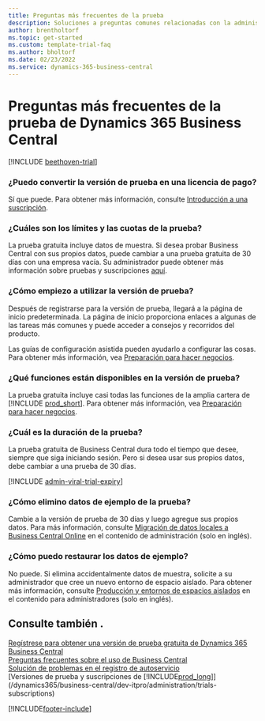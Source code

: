 ```yaml
---  
title: Preguntas más frecuentes de la prueba
description: Soluciones a preguntas comunes relacionadas con la administración y la configuración de la versión de prueba de Dynamics 365 Business Central. Aprenda a resolver problemas específicos de la plataforma y la aplicación.
author: brentholtorf
ms.topic: get-started
ms.custom: template-trial-faq
ms.author: bholtorf
ms.date: 02/23/2022
ms.service: dynamics-365-business-central
---
```


# <a name="dynamics-365-business-central-trial-faq"></a>Preguntas más frecuentes de la prueba de Dynamics 365 Business Central

[!INCLUDE [beethoven-trial](includes/beethoven-trial.md)]

### <a name="can-i-convert-the-trial-to-a-paid-license"></a>¿Puedo convertir la versión de prueba en una licencia de pago?

Sí que puede. Para obtener más información, consulte [Introducción a una suscripción](trial-signup.md#get-started-with-a-subscription).  

### <a name="what-are-the-trial-limits-and-quotas"></a>¿Cuáles son los límites y las cuotas de la prueba?

La prueba gratuita incluye datos de muestra. Si desea probar Business Central con sus propios datos, puede cambiar a una prueba gratuita de 30 días con una empresa vacía. Su administrador puede obtener más información sobre pruebas y suscripciones [aquí](/dynamics365/business-central/dev-itpro/administration/trials-subscriptions).  

### <a name="how-do-i-start-using-the-trial"></a>¿Cómo empiezo a utilizar la versión de prueba?

Después de registrarse para la versión de prueba, llegará a la página de inicio predeterminada. La página de inicio proporciona enlaces a algunas de las tareas más comunes y puede acceder a consejos y recorridos del producto.  

Las guías de configuración asistida pueden ayudarlo a configurar las cosas. Para obtener más información, vea [Preparación para hacer negocios](ui-get-ready-business.md).  

### <a name="what-features-are-available-in-the-trial"></a>¿Qué funciones están disponibles en la versión de prueba?

La prueba gratuita incluye casi todas las funciones de la amplia cartera de [!INCLUDE [prod_short](includes/prod_short.md)]. Para obtener más información, vea [Preparación para hacer negocios](ui-get-ready-business.md).  

### <a name="how-long-does-the-trial-last"></a>¿Cuál es la duración de la prueba?

La prueba gratuita de Business Central dura todo el tiempo que desee, siempre que siga iniciando sesión. Pero si desea usar sus propios datos, debe cambiar a una prueba de 30 días.  

[!INCLUDE [admin-viral-trial-expiry](includes/admin-viral-trial-expiry.md)]

### <a name="how-do-i-remove-sample-data-from-the-trial"></a>¿Cómo elimino datos de ejemplo de la prueba?

Cambie a la versión de prueba de 30 días y luego agregue sus propios datos. Para más información, consulte [Migración de datos locales a Business Central Online](/dynamics365/business-central/dev-itpro/administration/migrate-data) en el contenido de administración (solo en inglés).  

### <a name="how-do-i-restore-sample-data"></a>¿Cómo puedo restaurar los datos de ejemplo?

No puede. Si elimina accidentalmente datos de muestra, solicite a su administrador que cree un nuevo entorno de espacio aislado. Para obtener más información, consulte [Producción y entornos de espacios aislados](/dynamics365/business-central/dev-itpro/administration/environment-types) en el contenido para administradores (solo en inglés).  

## <a name="see-also"></a>Consulte también .

[Regístrese para obtener una versión de prueba gratuita de Dynamics 365 Business Central](trial-signup.md)  
[Preguntas frecuentes sobre el uso de Business Central](across-faq.yml)  
[Solución de problemas en el registro de autoservicio](ui-troubleshoot-self-signup.md)  
[Versiones de prueba y suscripciones de [!INCLUDE[prod_long](includes/prod_long.md)]](/dynamics365/business-central/dev-itpro/administration/trials-subscriptions)  


[!INCLUDE[footer-include](includes/footer-banner.md)]
